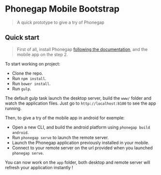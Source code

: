 # Phonegap Mobile Bootstrap

> A quick prototype to give a try of Phonegap

## Quick start

> First of all, install Phonegap [following the documentation](http://docs.phonegap.com/getting-started/1-install-phonegap/cli/), and the mobile app on the step 2.

To start working on project:
- Clone the repo.
- Run `npm install`.
- Run `bower install`.
- Run `gulp`.

The default gulp task launch the desktop server, build the `www/` folder and watch the application files. 
Just go to `http://localhost:8100` to see the app running.

Then, to give a try of the mobile app in android for exemple:
- Open a new CLI, and build the android platform using `phonegap build android`.
- Run `phonegap serve` to launch the remote server.
- Launch the Phonegap application previously installed in your mobile.
- Connect to your remote server on the url provided when you launched `phonegap serve`.

You can now work on the `app` folder, both desktop and remote server will refresh your application instantly !